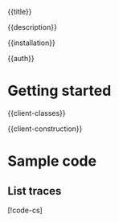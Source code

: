 {{title}}

{{description}}

{{installation}}

{{auth}}

# Getting started

{{client-classes}}

{{client-construction}}

# Sample code

## List traces

[!code-cs[](obj/snippets/Google.Cloud.Trace.V1.TraceServiceClient.txt#ListTraces)]
